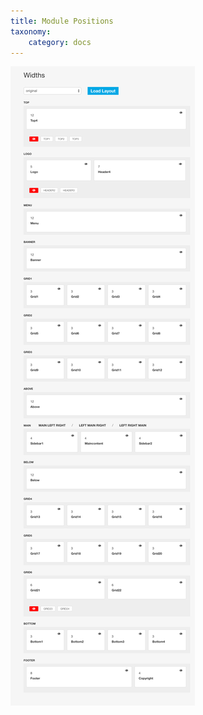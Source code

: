 ```yaml
---
title: Module Positions
taxonomy:
    category: docs
---
```


![ascent2 Module Positions](/images/positions/positions.png)
 